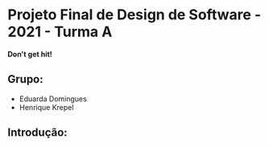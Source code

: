 # **Projeto Final de Design de Software - 2021 - Turma A**
**Don't get hit!**

## **Grupo**:
- Eduarda Domingues
- Henrique Krepel

## **Introdução:**

